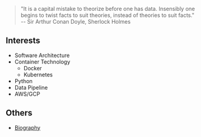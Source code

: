 > "It is a capital mistake to theorize before one has data. Insensibly one begins to twist facts to suit theories, instead of theories to suit facts." -- Sir Arthur Conan Doyle, Sherlock Holmes

## Interests
- Software Architecture
- Container Technology
    - Docker
    - Kubernetes
- Python
- Data Pipeline
- AWS/GCP

## Others
- [Biography](https://github.com/zaltoprofen/zaltoprofen/blob/master/Biography.md)

<!--
**zaltoprofen/zaltoprofen** is a ✨ _special_ ✨ repository because its `README.md` (this file) appears on your GitHub profile.

Here are some ideas to get you started:

- 🔭 I’m currently working on ...
- 🌱 I’m currently learning ...
- 👯 I’m looking to collaborate on ...
- 🤔 I’m looking for help with ...
- 💬 Ask me about ...
- 📫 How to reach me: ...
- 😄 Pronouns: ...
- ⚡ Fun fact: ...
-->
